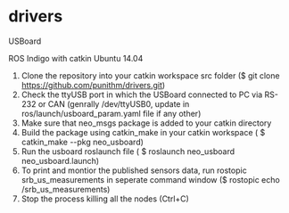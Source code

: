 drivers
=======

USBoard

ROS Indigo with catkin Ubuntu 14.04


1. Clone the repository into your catkin workspace src folder ($ git clone https://github.com/punithm/drivers.git)
2. Check the ttyUSB port in which the USBoard connected to PC via RS-232 or CAN (genrally /dev/ttyUSB0, update in ros/launch/usboard_param.yaml file if any other)
3. Make sure that neo_msgs package is added to your catkin directory
3. Build the package using catkin_make in your catkin workspace ( $ catkin_make --pkg neo_usboard)
4. Run the usboard roslaunch file ( $ roslaunch neo_usboard neo_usboard.launch)
5. To print and montior the published sensors data, run rostopic srb_us_measurements in seperate command window ($ rostopic echo /srb_us_measurements)
6. Stop the process killing all the nodes (Ctrl+C)
